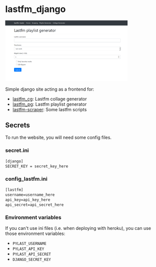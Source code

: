 # lastfm_django

<a href="pictures/image.png"><img src="pictures/image.png" width="390"/></a>

Simple django site acting as a frontend for:

- [lastfm_cg](https://github.com/dbeley/lastfm_cg): Lastfm collage generator
- [lastfm_pg](https://github.com/dbeley/lastfm_pg): Lastfm playlist generator
- [lastfm-scraper](https://github.com/dbeley/lastfm-scraper): Some lastfm scripts

## Secrets

To run the website, you will need some config files.

### secret.ini
```
[django]
SECRET_KEY = secret_key_here
```

### config_lastfm.ini
```
[lastfm]
username=username_here
api_key=api_key_here
api_secret=api_secret_here
```

### Environment variables

If you can't use ini files (i.e. when deploying with heroku), you can use those environment variables:

- `PYLAST_USERNAME`
- `PYLAST_API_KEY`
- `PYLAST_API_SECRET`
- `DJANGO_SECRET_KEY`
